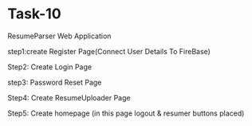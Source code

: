 # Task-10
ResumeParser Web Application


step1:create Register Page(Connect User Details To FireBase)
      
      
      
      
      
      
      
      
      
      
      
      
      
      
      
      
      
      
      
      
      
Step2: Create Login Page








step3: Password Reset Page


Step4: Create ResumeUploader Page


Step5: Create homepage (in this page logout & resumer buttons placed)

